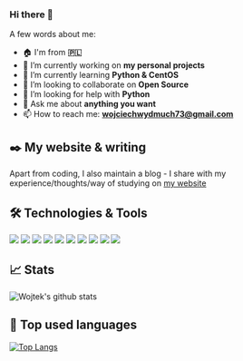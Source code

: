 ### Hi there 👋
A few words about me:
- :house: I'm from **:poland:**
- 🔭 I’m currently working on **my personal projects**
- 🌱 I’m currently learning **Python & CentOS**
- 👯 I’m looking to collaborate on **Open Source**
- 🤔 I’m looking for help with **Python**
- 💬 Ask me about **anything you want**
- 📫 How to reach me: **wojciechwydmuch73@gmail.com**

## :black_nib: My website & writing
Apart from coding, I also maintain a blog - I share with my experience/thoughts/way of studying on [my website](http://www.wojciechwydmuch.com)

## :hammer_and_wrench: Technologies & Tools 
![](https://img.shields.io/badge/OS-CentOS-informational?style=flat&color=2bbc8a)
![](https://img.shields.io/badge/Editor-PyCharm-informational?style=flat&color=2bbc8a)
![](https://img.shields.io/badge/Editor-SublimeText-informational?style=flat&color=2bbc8a)
![](https://img.shields.io/badge/Code-Python3.7-informational?style=flat&color=2bbc8a)
![](https://img.shields.io/badge/Tool-Git-informational?style=flat&color=2bbc8a)
![](https://img.shields.io/badge/Tool-Docker-informational?style=flat&color=2bbc8a)
![](https://img.shields.io/badge/Tool-UnitTesting-informational?style=flat&color=2bbc8a)
![](https://img.shields.io/badge/Communication-Discord-informational?style=flat&color=2bbc8a)
![](https://img.shields.io/badge/Tool-Git-informational?style=flat&color=2bbc8a)
![](https://img.shields.io/badge/Database-SQL-informational?style=flat&color=2bbc8a)

## :chart_with_upwards_trend: Stats
![Wojtek's github stats](https://github-readme-stats.vercel.app/api?username=wojtekw0703&show_icons=true&theme=tokyonight)

## :pushpin: Top used languages
[![Top Langs](https://github-readme-stats.vercel.app/api/top-langs/?username=wojtekw0703&theme=blue-green)](htps://github.com/wojtekw0703/github-readme-stats)






